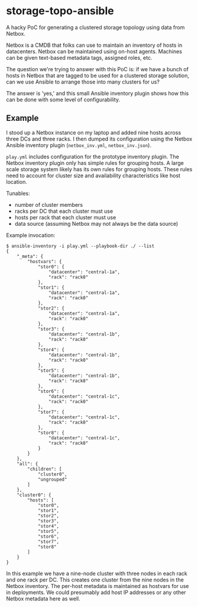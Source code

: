 # storage-topo-ansible

A hacky PoC for generating a clustered storage topology using data from Netbox.

Netbox is a CMDB that folks can use to maintain an inventory of hosts in
datacenters. Netbox can be maintained using on-host agents. Machines can be
given text-based metadata tags, assigned roles, etc.

The question we're trying to answer with this PoC is: if we have a bunch of
hosts in Netbox that are tagged to be used for a clustered storage solution, can
we use Ansible to arrange those into many clusters for us?

The answer is 'yes,' and this small Ansible inventory plugin shows how this can
be done with some level of configurability.

## Example

I stood up a Netbox instance on my laptop and added nine hosts across three DCs
and three racks. I then dumped its configuration using the Netbox Ansible
inventory plugin (`netbox_inv.yml`, `netbox_inv.json`).

`play.yml` includes configuration for the prototype inventory plugin. The Netbox
inventory plugin only has simple rules for grouping hosts. A large scale storage
system likely has its own rules for grouping hosts. These rules need to account
for cluster size and availability characteristics like host location.

Tunables:
- number of cluster members
- racks per DC that each cluster must use
- hosts per rack that each cluster must use
- data source (assuming Netbox may not always be the data source)

Example invocation:
```
$ ansible-inventory -i play.yml --playbook-dir ./ --list
{
    "_meta": {
        "hostvars": {
            "stor0": {
                "datacenter": "central-1a",
                "rack": "rack0"
            },
            "stor1": {
                "datacenter": "central-1a",
                "rack": "rack0"
            },
            "stor2": {
                "datacenter": "central-1a",
                "rack": "rack0"
            },
            "stor3": {
                "datacenter": "central-1b",
                "rack": "rack0"
            },
            "stor4": {
                "datacenter": "central-1b",
                "rack": "rack0"
            },
            "stor5": {
                "datacenter": "central-1b",
                "rack": "rack0"
            },
            "stor6": {
                "datacenter": "central-1c",
                "rack": "rack0"
            },
            "stor7": {
                "datacenter": "central-1c",
                "rack": "rack0"
            },
            "stor8": {
                "datacenter": "central-1c",
                "rack": "rack0"
            }
        }
    },
    "all": {
        "children": [
            "cluster0",
            "ungrouped"
        ]
    },
    "cluster0": {
        "hosts": [
            "stor0",
            "stor1",
            "stor2",
            "stor3",
            "stor4",
            "stor5",
            "stor6",
            "stor7",
            "stor8"
        ]
    }
}
```

In this example we have a nine-node cluster with three nodes in each rack and
one rack per DC. This creates one cluster from the nine nodes in the Netbox
inventory. The per-host metadata is maintained as hostvars for use in
deployments. We could presumably add host IP addresses or any other Netbox
metadata here as well.
